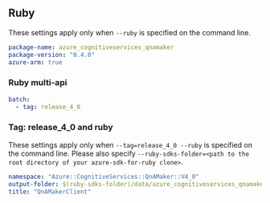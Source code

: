 ## Ruby

These settings apply only when `--ruby` is specified on the command line.

``` yaml
package-name: azure_cognitiveservices_qnamaker
package-version: "0.4.0"
azure-arm: true
```

### Ruby multi-api

``` yaml $(ruby) && $(multiapi)
batch:
  - tag: release_4_0
```

### Tag: release_4_0 and ruby

These settings apply only when `--tag=release_4_0 --ruby` is specified on the command line.
Please also specify `--ruby-sdks-folder=<path to the root directory of your azure-sdk-for-ruby clone>`.

``` yaml $(tag) == 'release_4_0' && $(ruby)
namespace: "Azure::CognitiveServices::QnAMaker::V4_0"
output-folder: $(ruby-sdks-folder)/data/azure_cognitiveservices_qnamaker/lib
title: "QnAMakerClient"
```
